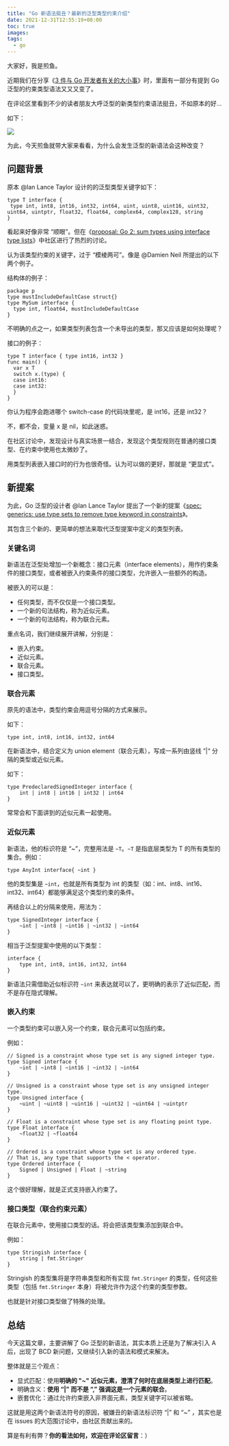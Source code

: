 ```yaml
---
title: "Go 新语法挺丑？最新的泛型类型约束介绍"
date: 2021-12-31T12:55:19+08:00
toc: true
images:
tags: 
  - go
---
```


大家好，我是煎鱼。

近期我们在分享《[3 件与 Go 开发者有关的大小事](https://mp.weixin.qq.com/s/22TeQOUjf_glPX3QLPX8yw)》时，里面有一部分有提到 Go 泛型的约束类型语法又又又变了。

在评论区里看到不少的读者朋友大呼泛型的新类型约束语法挺丑，不如原本的好...

如下：

![](https://files.mdnice.com/user/3610/8e734a8f-612c-41c3-a0cd-8a5fe6eea483.png)

为此，今天煎鱼就带大家来看看，为什么会发生泛型的新语法会这种改变？

## 问题背景

原本 @Ian Lance Taylor 设计的的泛型类型关键字如下：

```golang
type T interface {
 type int, int8, int16, int32, int64, uint, uint8, uint16, uint32, uint64, uintptr, float32, float64, complex64, complex128, string
}
```
看起来好像非常 “顺眼”。但在《[proposal: Go 2: sum types using interface type lists](https://github.com/golang/go/issues/41716 "proposal: Go 2: sum types using interface type lists")》中社区进行了热烈的讨论。

认为该类型约束的关键字，过于 “模棱两可”。像是 @Damien Neil 所提出的以下两个例子。

结构体的例子：

```golang
package p
type mustIncludeDefaultCase struct{}
type MySum interface {
  type int, float64, mustIncludeDefaultCase
}
```

不明确的点之一，如果类型列表包含一个未导出的类型，那又应该是如何处理呢？

接口的例子：

```golang
type T interface { type int16, int32 }
func main() {
  var x T
  switch x.(type) {
  case int16:
  case int32:
  } 
}
```

你认为程序会跑进哪个 switch-case 的代码块里呢，是 int16，还是 int32？

不，都不会，变量 x 是 nil，如此迷惑。

在社区讨论中，发现设计与真实场景一结合，发现这个类型规则在普通的接口类型、在约束中使用也太微妙了。

用类型列表嵌入接口时的行为也很奇怪。认为可以做的更好，那就是 “更显式”。

## 新提案

为此，Go 泛型的设计者 @Ian Lance Taylor 提出了一个新的提案《[spec: generics: use type sets to remove type keyword in constraints](https://github.com/golang/go/issues/45346 "spec: generics: use type sets to remove type keyword in constraints")》。

其包含三个新的、更简单的想法来取代泛型提案中定义的类型列表。

### 关键名词

新语法在泛型处增加一个新概念：接口元素（interface elements），用作约束条件的接口类型，或者被嵌入约束条件的接口类型，允许嵌入一些额外的构造。

被嵌入的可以是：
- 任何类型，而不仅仅是一个接口类型。
- 一个新的句法结构，称为近似元素。
- 一个新的句法结构，称为联合元素。

重点名词，我们继续展开讲解，分别是：
- 嵌入约束。
- 近似元素。
- 联合元素。
- 接口类型。

### 联合元素

原先的语法中，类型约束会用逗号分隔的方式来展示。

如下：
```golang
type int, int8, int16, int32, int64
``` 

在新语法中，结合定义为 union element（联合元素），写成一系列由竖线 ”|“ 分隔的类型或近似元素。

如下：

```golang
type PredeclaredSignedInteger interface {
	int | int8 | int16 | int32 | int64
}
```

常常会和下面讲到的近似元素一起使用。

### 近似元素

新语法，他的标识符是 “~”，完整用法是 `~T`。`~T` 是指底层类型为 T 的所有类型的集合。例如：

```golang
type AnyInt interface{ ~int }
```

他的类型集是 `~int`，也就是所有类型为 int 的类型（如：int、int8、int16、int32、int64）都能够满足这个类型约束的条件。

再结合以上的分隔来使用，用法为：

```golang
type SignedInteger interface {
	~int | ~int8 | ~int16 | ~int32 | ~int64
}
```

相当于泛型提案中使用的以下类型：

```golang
interface {
	type int, int8, int16, int32, int64
}
```

新语法只需借助近似标识符 `~int` 来表达就可以了，更明确的表示了近似匹配，而不是存在隐式理解。

### 嵌入约束

一个类型约束可以嵌入另一个约束，联合元素可以包括约束。

例如：

```golang
// Signed is a constraint whose type set is any signed integer type.
type Signed interface {
	~int | ~int8 | ~int16 | ~int32 | ~int64
}

// Unsigned is a constraint whose type set is any unsigned integer type.
type Unsigned interface {
	~uint | ~uint8 | ~uint16 | ~uint32 | ~uint64 | ~uintptr
}

// Float is a constraint whose type set is any floating point type.
type Float interface {
	~float32 | ~float64
}

// Ordered is a constraint whose type set is any ordered type.
// That is, any type that supports the < operator.
type Ordered interface {
	Signed | Unsigned | Float | ~string
}
```

这个很好理解，就是正式支持嵌入约束了。

### 接口类型（联合约束元素）

在联合元素中，使用接口类型的话。将会把该类型集添加到联合中。

例如：

```golang
type Stringish interface {
	string | fmt.Stringer
}
```

Stringish 的类型集将是字符串类型和所有实现 `fmt.Stringer` 的类型，任何这些类型（包括 `fmt.Stringer` 本身）将被允许作为这个约束的类型参数。
 
也就是针对接口类型做了特殊的处理。

## 总结

今天这篇文章，主要讲解了 Go 泛型的新语法，其实本质上还是为了解决引入 A 后，出现了 BCD 新问题，又继续引入新的语法和模式来解决。

整体就是三个观点：

- 显式匹配：使用**明确的 "~" 近似元素，澄清了何时在底层类型上进行匹配**。
- 明确含义：**使用 “|” 而不是 “,” 强调这是一个元素的联合**。
- 嵌套优化：通过允许约束嵌入非界面元素，类型关键字可以被省略。

这就是用这两个新语法符号的原因，被嫌丑的新语法标识符 “|” 和 “~” ，其实也是在 issues 的大范围讨论中，由社区贡献出来的。

算是有利有弊？**你的看法如何，欢迎在评论区留言**：）
